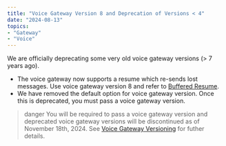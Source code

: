 ```yaml
---
title: "Voice Gateway Version 8 and Deprecation of Versions < 4"
date: "2024-08-13"
topics:
- "Gateway"
- "Voice"
---
```


We are officially deprecating some very old voice gateway versions (> 7 years ago).

* The voice gateway now supports a resume which re-sends lost messages. Use voice gateway version 8 and refer to [Buffered Resume](/docs/topics/voice-connections#buffered-resume).
* We have removed the default option for voice gateway version. Once this is deprecated, you must pass a voice gateway version.

> danger
> You will be required to pass a voice gateway version and deprecated voice gateway versions will be discontinued as of November 18th, 2024. See [Voice Gateway Versioning](/docs/topics/voice-connections#voice-gateway-versioning) for futher details.
